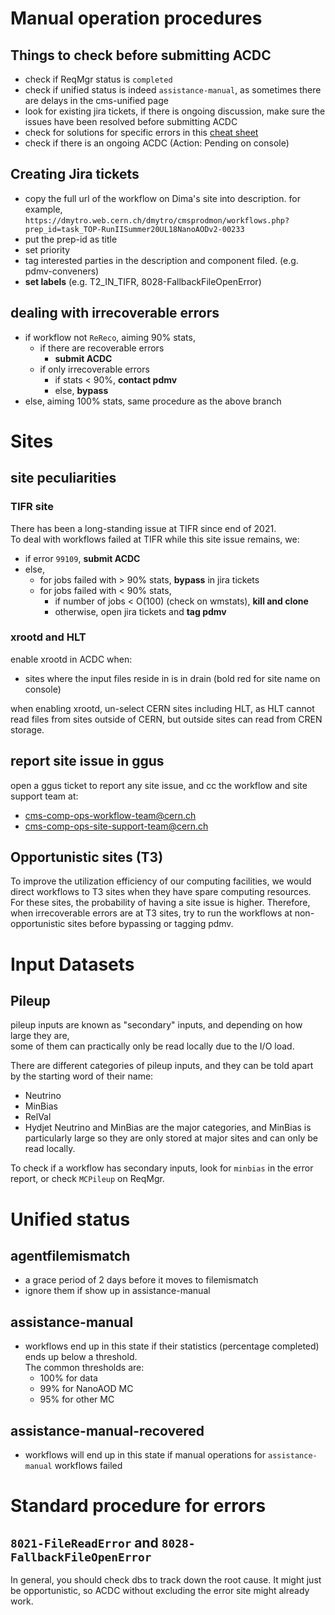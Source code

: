 # Manual operation procedures

## Things to check before submitting ACDC

-   check if ReqMgr status is `completed`
-   check if unified status is indeed `assistance-manual`, as sometimes there are delays in the cms-unified page
-   look for existing jira tickets, if there is ongoing discussion, make sure the issues have been resolved before submitting ACDC
-   check for solutions for specific errors in this [cheat sheet](https://docs.google.com/spreadsheets/d/12JBANxwzN0KWAV4o-yYxnA4Fe2juGXie5uiFXgF3bXo/edit#gid=0)
-   check if there is an ongoing ACDC (Action: Pending on console)

## Creating Jira tickets

-   copy the full url of the workflow on Dima's site into description.
    for example, `https://dmytro.web.cern.ch/dmytro/cmsprodmon/workflows.php?prep_id=task_TOP-RunIISummer20UL18NanoAODv2-00233`
-   put the prep-id as title
-   set priority
-   tag interested parties in the description and component filed. (e.g. pdmv-conveners)
-   **set labels** (e.g. T2_IN_TIFR, 8028-FallbackFileOpenError)

## dealing with irrecoverable errors

-   if workflow not `ReReco`, aiming 90% stats,
    -   if there are recoverable errors
        -   **submit ACDC**
    -   if only irrecoverable errors
        -   if stats < 90%, **contact pdmv**
        -   else, **bypass**
-   else, aiming 100% stats, same procedure as the above branch

# Sites

## site peculiarities

### TIFR site

There has been a long-standing issue at TIFR since end of 2021.  
To deal with workflows failed at TIFR while this site issue remains, we:
-   if error `99109`, **submit ACDC**
-   else, 
    -   for jobs failed with > 90% stats, **bypass** in jira tickets
    -   for jobs failed with < 90% stats,
        -   if number of jobs < O(100) (check on wmstats), **kill and clone**
        -   otherwise, open jira tickets and **tag pdmv**

### xrootd and HLT

enable xrootd in ACDC when:
-   sites where the input files reside in is in drain (bold red for site name on console)

when enabling xrootd, un-select CERN sites including HLT,
as HLT cannot read files from sites outside of CERN, but outside sites can read from CREN storage.

## report site issue in ggus

open a ggus ticket to report any site issue, and cc the workflow and site support team at:
-   [cms-comp-ops-workflow-team@cern.ch](mailto:cms-comp-ops-workflow-team@cern.ch)
-   [cms-comp-ops-site-support-team@cern.ch](mailto:cms-comp-ops-site-support-team@cern.ch)

## Opportunistic sites (T3)

To improve the utilization efficiency of our computing facilities, we would direct workflows to T3 sites
when they have spare computing resources.  
For these sites, the probability of having a site issue is higher.
Therefore, when irrecoverable errors are at T3 sites, try to run the workflows at non-opportunistic sites before bypassing or tagging pdmv.

# Input Datasets

## Pileup
pileup inputs are known as "secondary" inputs, and depending on how large they are,  
some of them can practically only be read locally due to the I/O load. 

There are different categories of pileup inputs, and they can be told apart by the starting word of their name:
-   Neutrino
-   MinBias
-   RelVal
-   Hydjet
Neutrino and MinBias are the major categories, and MinBias is particularly large so they are only stored at major sites and can only be read locally.

To check if a workflow has secondary inputs, look for `minbias` in the error report, or check `MCPileup` on ReqMgr.

# Unified status
## agentfilemismatch
-   a grace period of 2 days before it moves to filemismatch
-   ignore them if show up in assistance-manual

## assistance-manual
-   workflows end up in this state if their statistics (percentage completed) ends up below a threshold.  
    The common thresholds are:
    -   100% for data
    -   99% for NanoAOD MC
    -   95% for other MC
    
## assistance-manual-recovered
-   workflows will end up in this state if manual operations for `assistance-manual` workflows failed

# Standard procedure for errors
## `8021-FileReadError` and `8028-FallbackFileOpenError`
In general, you should check dbs to track down the root cause. It might just be opportunistic, so ACDC without excluding the error site might already work.

